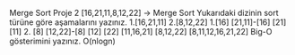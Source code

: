 Merge Sort
Proje 2
[16,21,11,8,12,22] -> Merge Sort
Yukarıdaki dizinin sort türüne göre aşamalarını yazınız.
1.[16,21,11] 2.[8,12,22]
1.[16] [21,11]-[16] [21] [11]
2. [8] [12,22]-[8] [12] [22]
[11,16,21] [8,12,22]
[8,11,12,16,21,22]
Big-O gösterimini yazınız.
O(nlogn)
